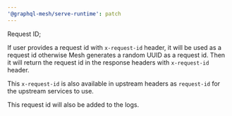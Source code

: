 ```yaml
---
'@graphql-mesh/serve-runtime': patch
---
```


Request ID;

If user provides a request id with `x-request-id` header, it will be used as a request id otherwise Mesh generates a random UUID as a request id.
Then it will return the request id in the response headers with `x-request-id` header.

This `x-request-id` is also available in upstream headers as `request-id` for the upstream services to use.

This request id will also be added to the logs.
